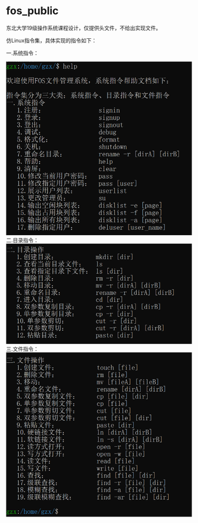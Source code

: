 # fos_public
东北大学19级操作系统课程设计，仅提供头文件，不给出实现文件。

仿Linux指令集，具体实现的指令如下：

一.系统指令：

<img src="https://github.com/gongzhaoxu/fos_public/blob/master/README/SYSTEM.png" alt="SYSTEM"  />
二.目录指令：

<img src="https://github.com/gongzhaoxu/fos_public/blob/master/README/CATALOG.png" alt="CATALOG" />
三.文件指令：

<img src="https://github.com/gongzhaoxu/fos_public/blob/master/README/FILE.png" alt="FILE"  />
